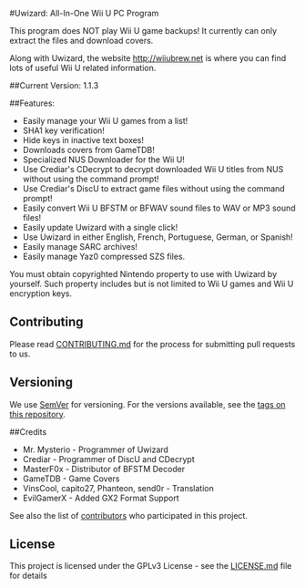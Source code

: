 #Uwizard: All-In-One Wii U PC Program

This program does NOT play Wii U game backups! It currently can only extract the files and download covers.

Along with Uwizard, the website http://wiiubrew.net is where you can find lots of useful Wii U related information.

##Current Version: 1.1.3

##Features:
- Easily manage your Wii U games from a list!
- SHA1 key verification!
- Hide keys in inactive text boxes!
- Downloads covers from GameTDB!
- Specialized NUS Downloader for the Wii U!
- Use Crediar's CDecrypt to decrypt downloaded Wii U titles from NUS without using the command prompt!
- Use Crediar's DiscU to extract game files without using the command prompt!
- Easily convert Wii U BFSTM or BFWAV sound files to WAV or MP3 sound files!
- Easily update Uwizard with a single click!
- Use Uwizard in either English, French, Portuguese, German, or Spanish!
- Easily manage SARC archives!
- Easily manage Yaz0 compressed SZS files.

You must obtain copyrighted Nintendo property to use with Uwizard by yourself. Such property includes but is not limited to Wii U games and Wii U encryption keys.

## Contributing

Please read [CONTRIBUTING.md](CONTRIBUTING.md) for the process for submitting pull requests to us.

## Versioning

We use [SemVer](http://semver.org/) for versioning. For the versions available, see the [tags on this repository](https://github.com/EvilGamerX/Uwizard/tags).

##Credits
- Mr. Mysterio - Programmer of Uwizard
- Crediar - Programmer of DiscU and CDecrypt
- MasterF0x - Distributor of BFSTM Decoder
- GameTDB - Game Covers
- VinsCool, capito27, Phanteon, send0r - Translation
- EvilGamerX - Added GX2 Format Support

See also the list of [contributors](https://github.com/EvilGamerX/Uwizard/contributors) who participated in this project.

## License

This project is licensed under the GPLv3 License - see the [LICENSE.md](LICENSE.md) file for details
